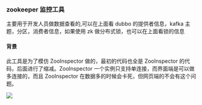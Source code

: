 ### zookeeper 监控工具

主要用于开发人员做数据查看的,可以在上面看 dubbo 的提供者信息，kafka 主题，分区，消费者信息，如果使用 zk 做分布式锁，也可以在上面看锁的信息

#### 背景

此工具是为了模仿 ZooInspector 做的，最初的代码也全是 ZooInspector 的代码，后面进行了缩减。ZooInspector 一个实例只支持单连接，而界面端是可以做多连接的，而且 ZooInspector 在数据多的时候会卡死，但网页端的不会有这个问题。

![](http://pic.yupoo.com/sanri1993/52c86d89/f1b07a05.png)